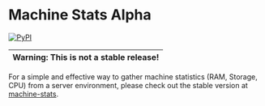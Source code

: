 # Machine Stats Alpha

[![PyPI](https://img.shields.io/pypi/v/machine-stats-alpha)](https://pypi.org/project/machine-stats-alpha/)

| Warning: This is not a stable release!  |
|-----------------------------------------|

For a simple and effective way to gather machine statistics (RAM, Storage, CPU)
from a server environment, please check out the stable version at [machine-stats](https://pypi.org/project/machine-stats/).
